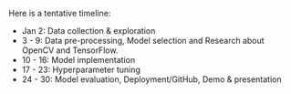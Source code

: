 Here is a tentative timeline:
* Jan 2: Data collection & exploration
* 3 - 9: Data pre-processing, Model selection and Research about OpenCV and TensorFlow.
* 10 - 16: Model implementation
* 17 - 23: Hyperparameter tuning
* 24 - 30: Model evaluation, Deployment/GitHub, Demo & presentation
